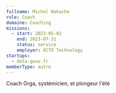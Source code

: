 ```yaml
---
fullname: Michel Nakache
role: Coach
domaine: Coaching
missions:
  - start: 2023-05-02
    end: 2023-07-31
    status: service
    employer: OCTO Technology
startups:
  - data.gouv.fr
memberType: autre
---
```


Coach Orga, systémicien, et plongeur l'été
